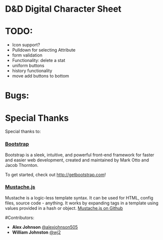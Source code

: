D&D Digital Character Sheet
==============

# TODO:

- Icon support?
- Pulldown for selecting Attribute
- form validation
- Functionality: delete a stat
- uniform buttons
- history functionality
- move add buttons to bottom

# Bugs:

# Special Thanks
Special thanks to:

### [Bootstrap](https://github.com/twbs/bootstrap/)

Bootstrap is a sleek, intuitive, and powerful front-end framework for faster and easier web development, created and maintained by Mark Otto and Jacob Thornton.

To get started, check out http://getbootstrap.com!

### [Mustache.js](http://mustache.github.io)

Mustache is a logic-less template syntax. It can be used for HTML, config files, source code - anything. It works by expanding tags in a template using values provided in a hash or object.
[Mustache.js on Github](https://github.com/janl/mustache.js)

#Contributors:

* __Alex Johnson__ [@alexjohnson505](https://github.com/alexjohnson505)
* __William Johnston__ [@wj2](https://github.com/wj2)